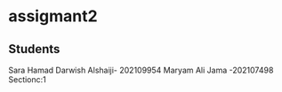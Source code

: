 # assigmant2

## Students
Sara Hamad Darwish Alshaiji- 202109954
Maryam Ali Jama -202107498
Sectionc:1
